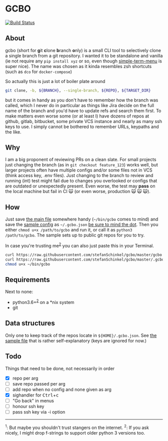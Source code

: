 # GCBO
[![Build Status](https://travis-ci.org/stefanSchinkel/gcbo.svg?branch=master)](https://travis-ci.org/stefanSchinkel/gcbo)

## About

gcbo (short for **g**it **c**lone **b**ranch **o**nly) is a small CLI tool to selectively clone a single branch from a git repository. I wanted it to be standalone and vanilla (ie not require any `pip install xyz` or so, even though [simple-term-menu](https://pypi.org/project/simple-term-menu/) is super nice). The name was chosen as it kinda resembles zsh shortcuts (such as `dco` for `docker-compose`)

So actually this is just a lot of boiler plate around 
```sh
git clone, -b, ${BRANCH}, --single-branch, ${REPO}, ${TARGET_DIR}
```
but it comes in handy as you don't have to remember how the branch was called, which I never do in particular as things like Jira decide on the full name of the branch and you'd have to update refs and search them first. To make matters even worse some (or at least I) have dozens of repos at github, gitlab, bitbucket, some private VCS instance and nearly as many ssh keys to use. I simply cannot be bothered to remember URLs, keypaths and the like. 

## Why

I am a big proponent of reviewing PRs on a clean slate. For small projects just changing the branch (as in `git checkout feature_123`) works well, but  larger projects often have multiple configs and/or some files not in VCS (think access key, .env files). Just changing to the branch to review and running (int) test might fail due to changes you overlooked or configs that are outdated or unexpectedly present. Even worse, the test may **pass** on the local machine but fail in CI  :scream_cat: (or even worse, production :scream_cat: :scream_cat: :scream_cat:).

## How
Just save [the main file](./gcbo) somewhere handy (`~/bin/gcbo` comes to mind) and save the [sample config](./.gcbo.json.sample) as `~/.gcbo.json` [be sure to mind the dot](https://xkcd.com/559/). Then you either `chmod u+x /path/to/gcbo` and run it,  or call it as  `python3 /path/to/gcbo`. The sample sets up to public git repos for you to try. 

In case you're trusting me<sup>[2](#myfootnote2)</sup> you can also just paste this in your Terminal. 
```sh
curl https://raw.githubusercontent.com/stefanSchinkel/gcbo/master/gcbo -o ~/bin/gcbo
curl https://raw.githubusercontent.com/stefanSchinkel/gcbo/master/.gcbo.json.sample -o ~/.gcbo.json
chmod u+x ~/bin/gcbo
```

## Requirements

Next to none:

 - python3.6+<sup>[2](#myfootnote2)</sup> on a *nix system 
 - git 

## Data structures

Only one to keep track of the repos locate in `${HOME}/.gcbo.json`. See [the sample file](./.gcbo.json.sample) that is rather self-explanatory (keys are ignored for now.)

## Todo
Things that need to be done, not necessarily in order

- [x] repo per arg
- [ ] save repo passed per arg
- [ ] add repo when no config and none given as arg
- [x] sighandler for <kbd>Ctrl</kbd>+<kbd>c</kbd>
- [ ] "Go back" in menus
- [ ] honour ssh key 
- [ ] pass ssh key via -i option

<hr />
<a name="footnote1"><sup>1</sup></a>: But maybe you shouldn't trust stangers on the internet. 
<a name="footnote2"><sup>2<sup></a>: If you ask nicely, I might drop f-strings to support older python 3 versions too. 
